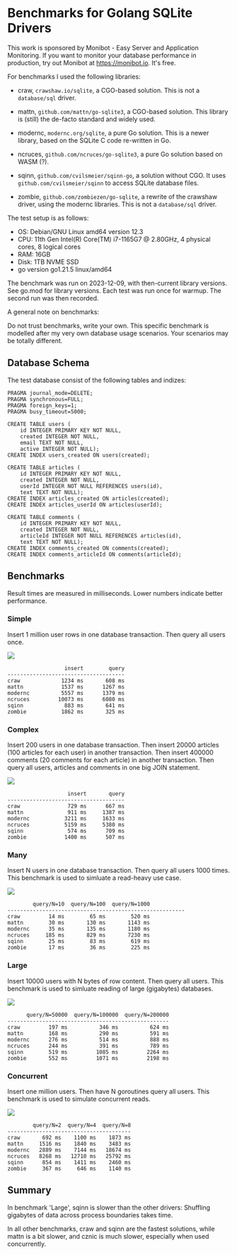 Benchmarks for Golang SQLite Drivers
==============================================================================

This work is sponsored by Monibot - Easy Server and Application Monitoring.
If you want to monitor your database performance in production, try out
Monibot at https://monibot.io. It's free.


For benchmarks I used the following libraries:

- craw, `crawshaw.io/sqlite`, a CGO-based solution. This is not a `database/sql` driver.

- mattn, `github.com/mattn/go-sqlite3`, a CGO-based solution. This library is
  (still) the de-facto standard and widely used. 

- modernc, `modernc.org/sqlite`, a pure Go solution. This is a newer library,
  based on the SQLite C code re-written in Go.

- ncruces, `github.com/ncruces/go-sqlite3`, a pure Go solution based on WASM (?). 

- sqinn, `github.com/cvilsmeier/sqinn-go`, a solution without CGO. It uses
  `github.com/cvilsmeier/sqinn` to access SQLite database files.

- zombie, `github.com/zombiezen/go-sqlite`, a rewrite of the crawshaw driver, using the
  modernc libraries. This is not a `database/sql` driver.


The test setup is as follows:

- OS: Debian/GNU Linux amd64 version 12.3
- CPU: 11th Gen Intel(R) Core(TM) i7-1165G7 @ 2.80GHz, 4 physical cores, 8 logical cores
- RAM: 16GB
- Disk: 1TB NVME SSD
- go version go1.21.5 linux/amd64

The benchmark was run on 2023-12-09, with then-current library versions.
See go.mod for library versions. Each test was run once for warmup.
The second run was then recorded.


A general note on benchmarks:

Do not trust benchmarks, write your own. This specific benchmark is modelled
after my very own database usage scenarios. Your scenarios may be totally
different.


Database Schema
------------------------------------------------------------------------------

The test database consist of the following tables and indizes:

    PRAGMA journal_mode=DELETE;
    PRAGMA synchronous=FULL;
    PRAGMA foreign_keys=1;
    PRAGMA busy_timeout=5000;

    CREATE TABLE users (
        id INTEGER PRIMARY KEY NOT NULL,
        created INTEGER NOT NULL,
        email TEXT NOT NULL,
        active INTEGER NOT NULL);
    CREATE INDEX users_created ON users(created);

    CREATE TABLE articles (
        id INTEGER PRIMARY KEY NOT NULL,
        created INTEGER NOT NULL,  
        userId INTEGER NOT NULL REFERENCES users(id),
        text TEXT NOT NULL);
    CREATE INDEX articles_created ON articles(created);
    CREATE INDEX articles_userId ON articles(userId);

    CREATE TABLE comments (
        id INTEGER PRIMARY KEY NOT NULL,
        created INTEGER NOT NULL,
        articleId INTEGER NOT NULL REFERENCES articles(id),
        text TEXT NOT NULL);
    CREATE INDEX comments_created ON comments(created);
    CREATE INDEX comments_articleId ON comments(articleId);


Benchmarks
------------------------------------------------------------------------------

Result times are measured in milliseconds. Lower numbers indicate better
performance.

### Simple

Insert 1 million user rows in one database transaction.
Then query all users once.

![](results/simple.png)

                      insert        query
    -------------------------------------
    craw             1234 ms       608 ms
    mattn            1537 ms      1267 ms
    modernc          5557 ms      1379 ms
    ncruces         10073 ms      6080 ms
    sqinn             883 ms       641 ms
    zombie           1862 ms       325 ms


### Complex

Insert 200 users in one database transaction.
Then insert 20000 articles (100 articles for each user) in another transaction.
Then insert 400000 comments (20 comments for each article) in another transaction.
Then query all users, articles and comments in one big JOIN statement.

![](results/complex.png)

                       insert       query
    -------------------------------------
    craw               729 ms      667 ms
    mattn              911 ms     1387 ms
    modernc           3211 ms     1633 ms
    ncruces           5159 ms     5380 ms
    sqinn              574 ms      709 ms
    zombie            1400 ms      507 ms


### Many

Insert N users in one database transaction.
Then query all users 1000 times.
This benchmark is used to simluate a read-heavy use case.

![](results/many.png)

            query/N=10  query/N=100  query/N=1000
    --------------------------------------------------------
    craw         14 ms        65 ms        520 ms
    mattn        30 ms       130 ms       1143 ms
    modernc      35 ms       135 ms       1180 ms
    ncruces     185 ms       829 ms       7230 ms
    sqinn        25 ms        83 ms        619 ms
    zombie       17 ms        36 ms        225 ms


### Large

Insert 10000 users with N bytes of row content.
Then query all users.
This benchmark is used to simluate reading of large (gigabytes) databases.

![](results/large.png)

          query/N=50000  query/N=100000  query/N=200000
    ---------------------------------------------------
    craw         197 ms          346 ms          624 ms
    mattn        168 ms          290 ms          591 ms
    modernc      276 ms          514 ms          888 ms
    ncruces      244 ms          391 ms          789 ms
    sqinn        519 ms         1085 ms         2264 ms
    zombie       552 ms         1071 ms         2198 ms


### Concurrent

Insert one million users.
Then have N goroutines query all users.
This benchmark is used to simulate concurrent reads.

![](results/concurrent.png)

            query/N=2  query/N=4  query/N=8
    ---------------------------------------
    craw       692 ms    1100 ms    1873 ms
    mattn     1516 ms    1840 ms    3483 ms
    modernc   2889 ms    7144 ms   18674 ms
    ncruces   8268 ms   12710 ms   25792 ms
    sqinn      854 ms    1411 ms    2460 ms
    zombie     367 ms     646 ms    1140 ms


Summary
------------------------------------------------------------------------------

In benchmark 'Large', sqinn is slower than the other drivers: Shuffling
gigabytes of data across process boundaries takes time.

In all other benchmarks, craw and sqinn are the fastest solutions, while
mattn is a bit slower, and cznic is much slower, especially when used
concurrently.
